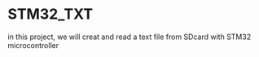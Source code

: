# STM32_TXT
in this project, we will creat and read a text file from SDcard with STM32 microcontroller
